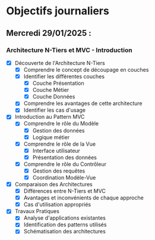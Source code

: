 # Objectifs journaliers

## Mercredi 29/01/2025 :

### Architecture N-Tiers et MVC - Introduction

- [x] Découverte de l'Architecture N-Tiers
  - [x] Comprendre le concept de découpage en couches
  - [x] Identifier les différentes couches
    - [x] Couche Présentation
    - [x] Couche Métier
    - [x] Couche Données
  - [x] Comprendre les avantages de cette architecture
  - [x] Identifier les cas d'usage

- [x] Introduction au Pattern MVC
  - [x] Comprendre le rôle du Modèle
    - [x] Gestion des données
    - [x] Logique métier
  - [x] Comprendre le rôle de la Vue
    - [x] Interface utilisateur
    - [x] Présentation des données
  - [x] Comprendre le rôle du Contrôleur
    - [x] Gestion des requêtes
    - [x] Coordination Modèle-Vue

- [x] Comparaison des Architectures
  - [x] Différences entre N-Tiers et MVC
  - [x] Avantages et inconvénients de chaque approche
  - [x] Cas d'utilisation appropriés

- [x] Travaux Pratiques
  - [x] Analyse d'applications existantes
  - [x] Identification des patterns utilisés
  - [x] Schématisation des architectures 